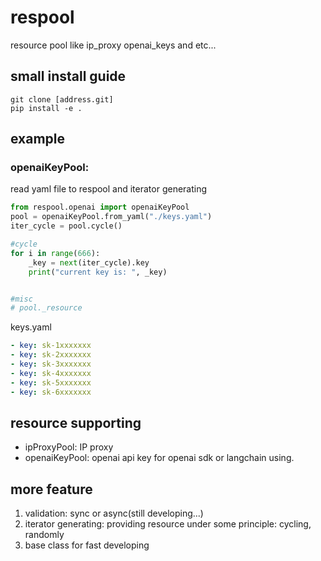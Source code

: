 # respool
resource pool like ip_proxy openai_keys and etc...


## small install guide
```
git clone [address.git]
pip install -e .
```

## example
### openaiKeyPool:

read yaml file to respool and iterator generating
```python
from respool.openai import openaiKeyPool
pool = openaiKeyPool.from_yaml("./keys.yaml")
iter_cycle = pool.cycle()

#cycle
for i in range(666):
    _key = next(iter_cycle).key
    print("current key is: ", _key)


#misc
# pool._resource
```
keys.yaml
```yaml
- key: sk-1xxxxxxx
- key: sk-2xxxxxxx
- key: sk-3xxxxxxx
- key: sk-4xxxxxxx
- key: sk-5xxxxxxx
- key: sk-6xxxxxxx
```


## resource supporting 

- ipProxyPool: IP proxy
- openaiKeyPool: openai api key for openai sdk or langchain using.

## more feature

1. validation: sync or async(still developing...)
2. iterator generating: providing resource under some principle: cycling, randomly
3. base class for fast developing